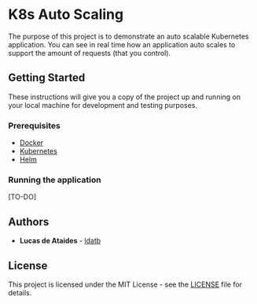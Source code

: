 # K8s Auto Scaling

The purpose of this project is to demonstrate an auto scalable
Kubernetes application. You can see in real time how an application
auto scales to support the amount of requests (that you control).

## Getting Started

These instructions will give you a copy of the project up and running on
your local machine for development and testing purposes.

### Prerequisites

- [Docker](https://www.docker.com/)
- [Kubernetes](https://kubernetes.io)
- [Helm](https://helm.sh/)

### Running the application

[TO-DO]

## Authors

- **Lucas de Ataides** - [ldatb](https://github.com/ldatb)

## License

This project is licensed under the MIT License - see the [LICENSE](LICENSE)
file for details.

